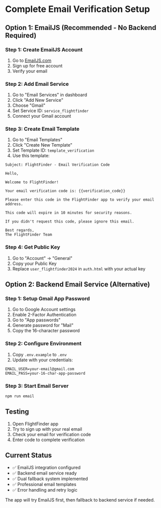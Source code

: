 # Complete Email Verification Setup

## Option 1: EmailJS (Recommended - No Backend Required)

### Step 1: Create EmailJS Account
1. Go to [EmailJS.com](https://www.emailjs.com/)
2. Sign up for free account
3. Verify your email

### Step 2: Add Email Service
1. Go to "Email Services" in dashboard
2. Click "Add New Service"
3. Choose "Gmail" 
4. Set Service ID: `service_flightfinder`
5. Connect your Gmail account

### Step 3: Create Email Template
1. Go to "Email Templates"
2. Click "Create New Template"
3. Set Template ID: `template_verification`
4. Use this template:

```
Subject: FlightFinder - Email Verification Code

Hello,

Welcome to FlightFinder! 

Your email verification code is: {{verification_code}}

Please enter this code in the FlightFinder app to verify your email address.

This code will expire in 10 minutes for security reasons.

If you didn't request this code, please ignore this email.

Best regards,
The FlightFinder Team
```

### Step 4: Get Public Key
1. Go to "Account" → "General"
2. Copy your Public Key
3. Replace `user_flightfinder2024` in `auth.html` with your actual key

## Option 2: Backend Email Service (Alternative)

### Step 1: Setup Gmail App Password
1. Go to Google Account settings
2. Enable 2-Factor Authentication
3. Go to "App passwords"
4. Generate password for "Mail"
5. Copy the 16-character password

### Step 2: Configure Environment
1. Copy `.env.example` to `.env`
2. Update with your credentials:
```
EMAIL_USER=your-email@gmail.com
EMAIL_PASS=your-16-char-app-password
```

### Step 3: Start Email Server
```bash
npm run email
```

## Testing

1. Open FlightFinder app
2. Try to sign up with your real email
3. Check your email for verification code
4. Enter code to complete verification

## Current Status
- ✅ EmailJS integration configured
- ✅ Backend email service ready
- ✅ Dual fallback system implemented
- ✅ Professional email templates
- ✅ Error handling and retry logic

The app will try EmailJS first, then fallback to backend service if needed.
